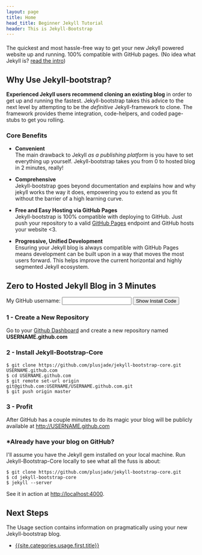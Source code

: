 ```yaml
---
layout: page
title: Home
head_title: Beginner Jekyll Tutorial
header: This is Jekyll-Bootstrap
---
```


<p class="alert-message block-message success" style="margin-top:20px">
	The quickest and most hassle-free way to get your new Jekyll powered website up and running.
  100% compatible with GitHub pages. 
  (No idea what Jekyll is? <a href="{{ site.categories.lessons.first.url }}" style="text-decoration:underline">read the intro</a>)
</p>


## Why Use Jekyll-bootstrap?

**Experienced Jekyll users recommend cloning an existing blog** in order to get up and running the fastest.
Jekyll-bootstrap takes this advice to the next level by attempting to be the _definitive_ Jekyll-framework to clone.
The framework provides theme integration, code-helpers, and coded page-stubs to get you rolling.

### Core Benefits

- **Convenient**  
  The main drawback to Jekyll _as a publishing platform_ is you have to set everything up yourself.
  Jekyll-bootstrap takes you from 0 to hosted blog in 2 minutes, really!

- **Comprehensive**  
  Jekyll-bootstrap goes beyond documentation and explains how and why jekyll works the way it does,
  empowering you to extend as you fit without the barrier of a high learning curve.

- **Free and Easy Hosting via GitHub Pages**  
  Jekyll-bootstrap is 100% compatible with deploying to GitHub.
  Just push your repository to a valid [GitHub Pages](http://pages.github.com) endpoint and GitHub hosts your website &lt;3.  

- **Progressive, Unified Development**  
  Ensuring your Jekyll blog is always compatible with GitHub Pages
  means development can be built upon in a way that moves the most users forward.
  This helps improve the current horizontal and highly segmented Jekyll ecosystem.
  
<h2 id="start-now">Zero to Hosted Jekyll Blog in 3 Minutes</h2>

<form action="#" id="generate_code" class="alert-message block-message warn">
  My GitHub username: <input type="text" id="github_username" /> <button class="btn success">Show Install Code</button>
</form>

### 1 - Create a New Repository

Go to your [Github Dashboard](https://github.com/) and create a new repository named <strong id="repo_name">USERNAME.github.com</strong>

### 2 - Install Jekyll-Bootstrap-Core

    $ git clone https://github.com/plusjade/jekyll-bootstrap-core.git USERNAME.github.com
    $ cd USERNAME.github.com
    $ git remote set-url origin git@github.com:USERNAME/USERNAME.github.com.git
    $ git push origin master

### 3 - Profit

After GitHub has a couple minutes to do its magic your blog will be publicly available at 
<a href="http://USERNAME.github.com" id="blog_link">http://USERNAME.github.com</a>

### \*Already have your blog on GitHub?

I'll assume you have the Jekyll gem installed on your local machine.
Run Jekyll-Bootstrap-Core locally to see what all the fuss is about:

    $ git clone https://github.com/plusjade/jekyll-bootstrap-core.git
    $ cd jekyll-bootstrap-core
    $ jekyll --server

See it in action at [http://localhost:4000](http://localhost:4000).

## Next Steps

The Usage section contains information on pragmatically using your new Jekyll-bootstrap blog.

- [{{site.categories.usage.first.title}}]({{site.categories.usage.first.url}}) 
